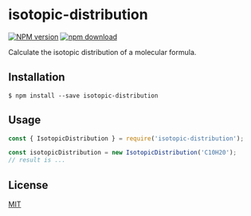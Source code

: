 # isotopic-distribution

[![NPM version][npm-image]][npm-url]
[![npm download][download-image]][download-url]

Calculate the isotopic distribution of a molecular formula.

## Installation

`$ npm install --save isotopic-distribution`

## Usage

```js
const { IsotopicDistribution } = require('isotopic-distribution');

const isotopicDistribution = new IsotopicDistribution('C10H20');
// result is ...
```

## License

[MIT](./LICENSE)

[npm-image]: https://img.shields.io/npm/v/isotopic-distribution.svg?style=flat-square
[npm-url]: https://www.npmjs.com/package/isotopic-distribution
[download-image]: https://img.shields.io/npm/dm/isotopic-distribution.svg?style=flat-square
[download-url]: https://www.npmjs.com/package/isotopic-distribution
